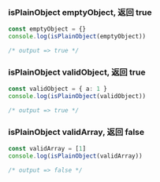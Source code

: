 ### isPlainObject emptyObject, 返回 true

```typescript
const emptyObject = {}
console.log(isPlainObject(emptyObject))

/* output => true */
```

### isPlainObject validObject, 返回 true

```typescript
const validObject = { a: 1 }
console.log(isPlainObject(validObject))

/* output => true */
```

### isPlainObject validArray, 返回 false

```typescript
const validArray = [1]
console.log(isPlainObject(validArray))

/* output => false */
```

